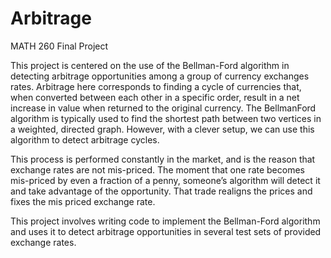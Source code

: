 # Arbitrage
MATH 260 Final Project

This project is centered on the use of the Bellman-Ford algorithm in detecting arbitrage opportunities among a group of currency exchanges rates. Arbitrage here corresponds to finding a cycle of currencies that, when converted between each other in a specific order, result in a net increase in value when returned to the original currency. The BellmanFord algorithm is typically used to find the shortest path between two vertices in a weighted, directed graph. However, with a clever setup, we can use this algorithm to detect arbitrage cycles.

This process is performed constantly in the market, and is the reason that exchange rates are not mis-priced. The moment that one rate becomes mis-priced by even a fraction of a penny, someone’s algorithm will detect it and take advantage of the opportunity. That trade realigns the prices and fixes the mis priced exchange rate.

This project involves writing code to implement the Bellman-Ford algorithm and uses it to detect arbitrage opportunities in several test sets of provided exchange rates.
